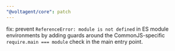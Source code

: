 ```yaml
---
"@voltagent/core": patch
---
```


fix: prevent `ReferenceError: module is not defined` in ES module environments by adding guards around the CommonJS-specific `require.main === module` check in the main entry point.
